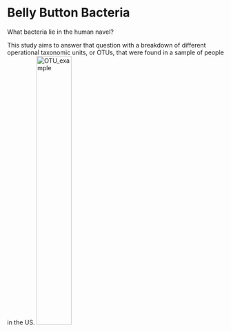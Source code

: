 # Belly Button Bacteria

What bacteria lie in the human navel?

This study aims to answer that question with a breakdown of different operational taxonomic units, or OTUs, that were found in a sample of people in the US. 
<img width="40%" alt="OTU_example" src="https://user-images.githubusercontent.com/49753517/235013072-666b917e-407c-45da-9e3b-65033db91aee.png">

